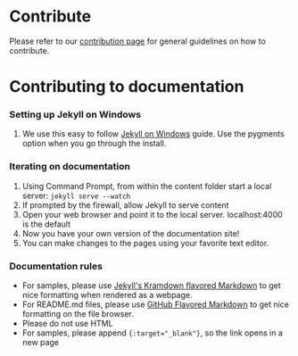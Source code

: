 # Contribute
Please refer to our [contribution page](en-US/Contribute.md) for general guidelines on how to contribute.

# Contributing to documentation
### Setting up Jekyll on Windows
1. We use this easy to follow [Jekyll on Windows](http://jekyllrb.com/docs/windows/) guide. Use the pygments option when you go through the install.

### Iterating on documentation
1. Using Command Prompt, from within the content folder start a local server:
```jekyll serve --watch```
1. If prompted by the firewall, allow Jekyll to serve content
1. Open your web browser and point it to the local server. localhost:4000 is the default
1. Now you have your own version of the documentation site!
1. You can make changes to the pages using your favorite text editor.

### Documentation rules
* For samples, please use [Jekyll's Kramdown flavored Markdown](http://jekyllrb.com/docs/home/) to get nice formatting when rendered as a webpage.
* For README.md files, please use [GitHub Flavored Markdown](https://help.github.com/articles/github-flavored-markdown/) to get nice formatting on the file browser.
* Please do not use HTML
* For samples, please append ```{:target="_blank"}```, so the link opens in a new page
